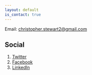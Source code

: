 ```yaml
---
layout: default
is_contact: true
---
```


Email: [christopher.stewart2@gmail.com](mailto:christopher.stewart2@gmail.com)

## Social

1. [Twitter](https://twitter.com/cstew)
2. [Facebook](https://www.facebook.com/chris.stewart2)
3. [LinkedIn](https://www.linkedin.com/in/chris-stewart-3503639)
